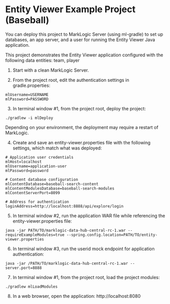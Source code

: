 # Entity Viewer Example Project (Baseball)

You can deploy this project to MarkLogic Server (using ml-gradle) to set up databases, an app server, and a user for running the Entity Viewer Java application. 

This project demonstrates the Entity Viewer application configured with the following data entities: team, player

1. Start with a clean MarkLogic Server.

2. From the project root, edit the authentication settings in gradle.properties:
```
mlUsername=USERNAME
mlPassword=PASSWORD
```
3. In terminal window #1, from the project root, deploy the project:
```
./gradlew -i mlDeploy
```
Depending on your environment, the deployment may require a restart of MarkLogic.

4. Create and save an entity-viewer.properties file with the following settings, which match what was deployed:
```
# Application user credentials
mlHost=localhost
mlUsername=application-user
mlPassword=password
 
# Content database configuration
mlContentDatabase=baseball-search-content
mlContentModulesDatabase=baseball-search-modules
mlContentServerPort=8099
 
# Address for authentication
loginAddress=http://localhost:8888/api/explore/login
```
5. In terminal window #2, run the application WAR file while referencing the entity-viewer.properties file:
```
java -jar PATH/TO/marklogic-data-hub-central-rc-1.war --requireExampleModules=true --spring.config.location=PATH/TO/entity-viewer.properties
```
6. In terminal window #3, run the userid mock endpoint for application authentication:
```
java -jar /PATH/TO/marklogic-data-hub-central-rc-1.war --server.port=8888
```
7. In terminal window #1, from the project root, load the project modules:
```
./gradlew mlLoadModules
```

8. In a web browser, open the application: http://localhost:8080
